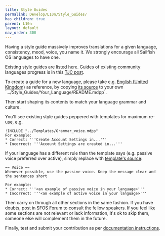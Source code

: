 ```yaml
---
title: Style Guides
permalink: Develop/L10n/Style_Guides/
has_children: true
parent: L10n
layout: default
nav_order: 300
---
```


Having a style guide massively improves translations for a given
language, consistency, mood, voice, you name it. We strongly encourage
all Sailfish OS languages to have one.

Existing style guides are [listed
here](/Develop/L10n#style). Guides of existing community
languages progress is in this [TJC
post](https://together.jolla.com/question/145988/official-announcement-contribute-language-style-guides-not-a-question/).

To create a guide for a new language, please take e.g. [English (United
Kingdom)](/Develop/L10n/Style_Guides/English_\(United_Kingdom\)) as
reference, by copying [its
source](https://github.com/sledges/sledges.github.io/blob/master/Develop/L10n/Style_Guides/English_\(United_Kingdom\)/README.mdpp)
to your own `.../Style_Guides/Your_Language/README.mdpp`.

Then start shaping its contents to match your language grammar and
culture.

You'll see existing style guides peppered with templates for maximum
re-use, e.g.
```wiki
!INCLUDE "../Templates/Grammar_voice.mdpp"
For example:
* Correct: '''Create Account Settings in...'''
* Incorrect: '''Account Settings are created in...'''
```

If your language has a different rule than the template says (e.g.
passive voice preferred over active), simply replace with [template's
source](https://github.com/sledges/sledges.github.io/blob/master/Develop/L10n/Style_Guides/Templates/Grammar_voice.mdpp):
```wiki
== Voice ==
Whenever possible, use the passive voice. Keep the message clear and the sentences short

For example:
* Correct: '''<an example of passive voice in your language>'''
* Incorrect: '''<an example of active voice in your language>'''
```

Then carry on through all other sections in the same fashion. If you
have doubts, post in [SFOS
Forum](https://forum.sailfishos.org/c/localisation/20) to consult the
fellow speakers. If you feel like some sections are not relevant or lack
information, it's ok to skip them, someone else will complement them in
the future.

Finally, test and submit your contribution as per [documentation
instructions](https://github.com/sledges/sledges.github.io/blob/master/README.md).
